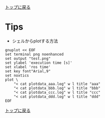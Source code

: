 [トップに戻る](../index.md)

# Tips

- シェルからplotする方法

```shell
gnuplot << EOF
set terminal png noenhanced
set output "test.png"
set ylabel 'execution time [s]'
set xlabel 'ros time'
set key font"Arial,9"
set noxtics
plot \
    "< cat plotdata_aaa.log" w l title "aaa"
    "< cat plotdata_bbb.log" w l title "bbb"
    "< cat plotdata_ccc.log" w l title "ccc"
    "< cat plotdata_ddd.log" w l title "ddd"
EOF
```

[トップに戻る](../index.md)
